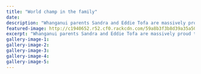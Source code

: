 ```yaml
---
title: "World champ in the family"
date: 
description: "Whanganui parents Sandra and Eddie Tofa are massively proud to welcome women's world rugby cup winning daughter Sosoli Talawandua..."
featured-image: http://c1940652.r52.cf0.rackcdn.com/59a8b3f3b8d39a35a50004e6/Sosoli-world-champ-August-2017.jpg
excerpt: "Whanganui parents Sandra and Eddie Tofa are massively proud to welcome women's world rugby cup winning daughter Sosoli Talawandua (former WHS student) home from Belfast."
gallery-image-1: 
gallery-image-2: 
gallery-image-3: 
gallery-image-4: 
gallery-image-5: 
---
```

